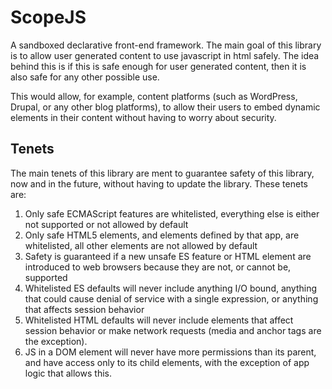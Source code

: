 # ScopeJS

A sandboxed declarative front-end framework. The main goal of this library is to allow user generated content to use javascript in html safely. The idea behind this is if this is safe enough for user generated content, then it is also safe for any other possible use.

This would allow, for example, content platforms (such as WordPress, Drupal, or any other blog platforms), to allow their users to embed dynamic elements in their content without having to worry about security.

## Tenets

The main tenets of this library are ment to guarantee safety of this library, now and in the future, without having to update the library. These tenets are:

1) Only safe ECMAScript features are whitelisted, everything else is either not supported or not allowed by default
2) Only safe HTML5 elements, and elements defined by that app, are whitelisted, all other elements are not allowed by default
3) Safety is guaranteed if a new unsafe ES feature or HTML element are introduced to web browsers because they are not, or cannot be, supported
4) Whitelisted ES defaults will never include anything I/O bound, anything that could cause denial of service with a single expression, or anything that affects session behavior
5) Whitelisted HTML defaults will never include elements that affect session behavior or make network requests (media and anchor tags are the exception).
6) JS in a DOM element will never have more permissions than its parent, and have access only to its child elements, with the exception of app logic that allows this.